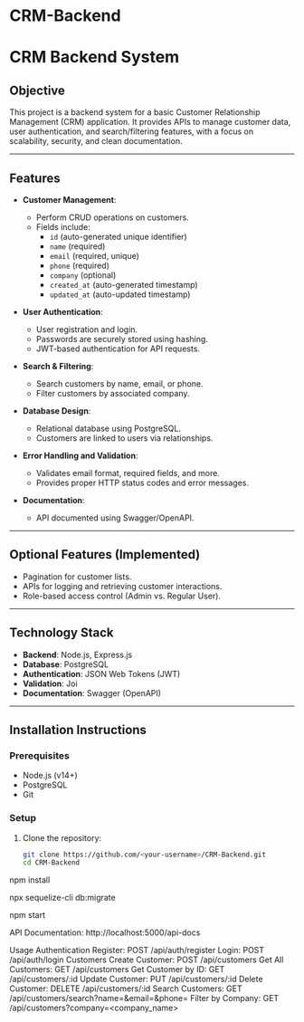 # CRM-Backend

# CRM Backend System

## Objective
This project is a backend system for a basic Customer Relationship Management (CRM) application. It provides APIs to manage customer data, user authentication, and search/filtering features, with a focus on scalability, security, and clean documentation.

---

## Features
- **Customer Management**: 
  - Perform CRUD operations on customers.
  - Fields include:
    - `id` (auto-generated unique identifier)
    - `name` (required)
    - `email` (required, unique)
    - `phone` (required)
    - `company` (optional)
    - `created_at` (auto-generated timestamp)
    - `updated_at` (auto-updated timestamp)

- **User Authentication**:
  - User registration and login.
  - Passwords are securely stored using hashing.
  - JWT-based authentication for API requests.

- **Search & Filtering**:
  - Search customers by name, email, or phone.
  - Filter customers by associated company.

- **Database Design**:
  - Relational database using PostgreSQL.
  - Customers are linked to users via relationships.

- **Error Handling and Validation**:
  - Validates email format, required fields, and more.
  - Provides proper HTTP status codes and error messages.

- **Documentation**:
  - API documented using Swagger/OpenAPI.

---

## Optional Features (Implemented)
- Pagination for customer lists.
- APIs for logging and retrieving customer interactions.
- Role-based access control (Admin vs. Regular User).

---

## Technology Stack
- **Backend**: Node.js, Express.js
- **Database**: PostgreSQL
- **Authentication**: JSON Web Tokens (JWT)
- **Validation**: Joi
- **Documentation**: Swagger (OpenAPI)

---

## Installation Instructions

### Prerequisites
- Node.js (v14+)
- PostgreSQL
- Git

### Setup
1. Clone the repository:
   ```bash
   git clone https://github.com/<your-username>/CRM-Backend.git
   cd CRM-Backend


npm install

npx sequelize-cli db:migrate


npm start

API Documentation: http://localhost:5000/api-docs

Usage
Authentication
Register: POST /api/auth/register
Login: POST /api/auth/login
Customers
Create Customer: POST /api/customers
Get All Customers: GET /api/customers
Get Customer by ID: GET /api/customers/:id
Update Customer: PUT /api/customers/:id
Delete Customer: DELETE /api/customers/:id
Search Customers: GET /api/customers/search?name=<name>&email=<email>&phone=<phone>
Filter by Company: GET /api/customers?company=<company_name>
